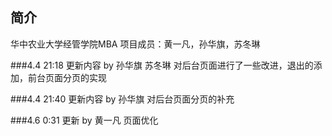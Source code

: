 ## 简介

华中农业大学经管学院MBA
项目成员：黄一凡，孙华旗，苏冬琳


###4.4 21:18 更新内容 by 孙华旗 苏冬琳
对后台页面进行了一些改进，退出的添加，前台页面分页的实现

###4.4 21:40 更新内容 by 孙华旗
对后台页面分页的补充

###4.6 0:31 更新 by 黄一凡
页面优化

